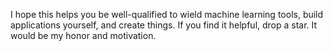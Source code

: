 I hope this helps you be well-qualified to wield machine learning tools, build applications yourself, and create things. 
If you find it helpful, drop a star. It would be my honor and motivation.
